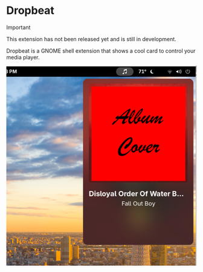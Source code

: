 # Dropbeat

> [!IMPORTANT]
> This extension has not been released yet and is still in development.

Dropbeat is a GNOME shell extension that shows a cool card to control your media player.

![Screenshot](./docs/screenshot.png)

